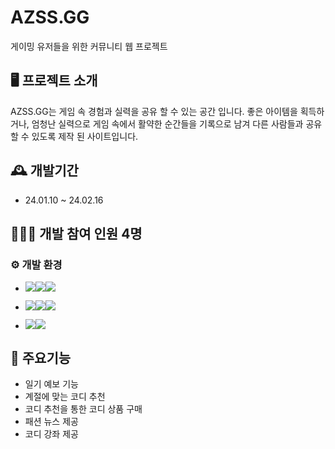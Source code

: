 # AZSS.GG
 게이밍 유저들을 위한 커뮤니티 웹 프로젝트

## 🖥 프로젝트 소개
AZSS.GG는 게임 속 경험과 실력을 공유 할 수 있는 공간 입니다.
좋은 아이템을 획득하거나, 엄청난 실력으로 게임 속에서 활약한 순간들을
기록으로 남겨 다른 사람들과 공유 할 수 있도록 제작 된 사이트입니다.

## 🕰 개발기간
* 24.01.10 ~ 24.02.16

## 🧑‍🤝‍🧑 개발 참여 인원 4명

### ⚙ 개발 환경
- <img src="https://img.shields.io/badge/Language-%23121011?style=for-the-badge"><img src="https://img.shields.io/badge/python-8CAAE6?style=for-the-badge&logo=python&logoColor=white"><img src="https://img.shields.io/badge/pycharm-000000?style=for-the-badge&logo=pycharm&logoColor=white%22">

- <img src="https://img.shields.io/badge/Tools-%23121011?style=for-the-badge"><img src="https://img.shields.io/badge/visual%20studio%20code-007ACC?style=for-the-badge&logo=visualstudiocode&logoColor=white%22"><img src="https://img.shields.io/badge/Eclipse-2C2255?style=for-the-badge&logo=Eclipse&logoColor=white%22">

- <img src="https://img.shields.io/badge/database-%23121011?style=for-the-badge"><img src="https://img.shields.io/badge/mysql-ECD53F?style=for-the-badge&logo=mysql&logoColor=white%22">
## 📌 주요기능 
- 일기 예보 기능
- 계절에 맞는 코디 추천
- 코디 추천을 통한 코디 상품 구매
- 패션 뉴스 제공
- 코디 강좌 제공

